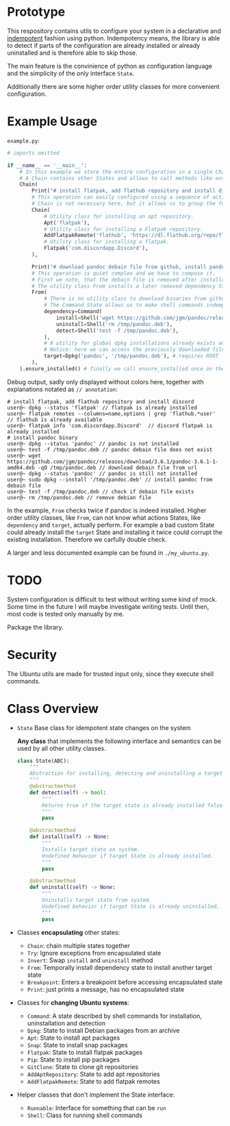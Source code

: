 # Prototype

This respository contains utils to configure your system in a declarative and [indempotent](https://en.wikipedia.org/wiki/Idempotence) fashion using python.
Indempotency means, the library is able to detect if parts of the configuration are already installed or already uninstalled and is therefore able to skip those.

The main feature is the convinience of python as configuration language and the simplicity of the only interface `State`.

Additionally there are some higher order utility classes for more convenient configuration.

# Example Usage

`example.py`:
```python
# imports omitted

if __name__ == '__main__':
    # In this example we store the entire configuration in a single Chain object.
    # A Chain contains other States and allows to call methods like ensure_installed on all of them.
    Chain(
        Print("# install flatpak, add flathub repository and install discord"),
        # This operation can easily configured using a sequence of actions
        # Chain is not necessary here, but it allows us to group the following States together.
        Chain(
            # Utility class for installing an apt repository.
            Apt('flatpak'),
            # Utility class for installing a Flatpak repository.
            AddFlatpakRemote('flathub', 'https://dl.flathub.org/repo/flathub.flatpakrepo'),
            # Utility class for installing a flatpak.
            Flatpak('com.discordapp.Discord'),
        ),

        Print("# download pandoc debain file from github, install pandoc binary using dpkg and finally remove the debain file"),
        # This operation is quiet complex and we have to compose it.
        # First we note, that the debain file is removed after installation finished.
        # The utility class From installs a later removed dependency State necessary to install the given target State.
        From(
            # There is no utility class to download binaries from github, therefore we have to improvise by using the Command State.
            # The Command State allows us to make shell commands indempotent by defining actions install, detect and uninstall. 
            dependency=Command(
                install=Shell('wget https://github.com/jgm/pandoc/releases/download/3.6.1/pandoc-3.6.1-1-amd64.deb -qO /tmp/pandoc.deb'),
                uninstall=Shell('rm /tmp/pandoc.deb'),
                detect=Shell('test -f /tmp/pandoc.deb'),
            ),
            # A utility for global dpkg installations already exists and we use it here as target State.
            # Notice: here we can access the previously downloaded file '/tmp/pandoc.deb'.
            target=Dpkg('pandoc', '/tmp/pandoc.deb'), # requires ROOT
        ),
    ).ensure_installed() # finally we call ensure_installed once on the root of the defined tree.
```
Debug output, sadly only displayed without colors here, together with explanations notated as `// annotation`:
```plain
# install flatpak, add flathub repository and install discord
user@~ dpkg --status 'flatpak' // flatpak is already installed
user@~ flatpak remotes --columns=name,options | grep 'flathub.*user' // flathub is already available
user@~ flatpak info 'com.discordapp.Discord'  // discord flatpak is already installed
# install pandoc binary
user@~ dpkg --status 'pandoc' // pandoc is not installed
user@~ test -f /tmp/pandoc.deb // pandoc debain file does not exist
user@~ wget https://github.com/jgm/pandoc/releases/download/3.6.1/pandoc-3.6.1-1-amd64.deb -qO /tmp/pandoc.deb // download debain file from url
user@~ dpkg --status 'pandoc' // pandoc is still not installed
user@~ sudo dpkg --install '/tmp/pandoc.deb' // install pandoc from debain file
user@~ test -f /tmp/pandoc.deb // check if debain file exists
user@~ rm /tmp/pandoc.deb // remove debian file
```

In the example, `From` checks twice if pandoc is indeed installed. 
Higher order utility classes, like `From`, can not know what actions States, like `dependency` and `target`, actually perform. 
For example a bad custom State could already install the `target` State and installing it twice could corrupt the existing installation.
Therefore we carfully double check.

A larger and less documented example can be found in `./my_ubuntu.py`.

# TODO

System configuration is difficult to test without writing some kind of mock.
Some time in the future I will maybe investigate writing tests.
Until then, most code is tested only manually by me.

Package the library.

# Security

The Ubuntu utils are made for trusted input only, since they execute shell commands.

# Class Overview

- `State` Base class for idempotent state changes on the system

   **Any class** that implements the following interface and semantics can be used by all other utility classes. 
    ```python
    class State(ABC):
        """
        Abstraction for installing, detecting and uninstalling a target state from the system.
        """
        @abstractmethod
        def detect(self) -> bool:
            """
            Returns true if the target state is already installed false otherwise.
            """
            pass
    
        @abstractmethod
        def install(self) -> None:
            """
            Installs target state on system. 
            Undefined behavior if target State is already installed.
            """
            pass
    
        @abstractmethod
        def uninstall(self) -> None:
            """
            Uninstalls target state from system.
            Undefined behavior if target State is already uninstalled.
            """
            pass
    ```
    

- Classes **encapsulating** other states:
    - `Chain`: chain multiple states together
    - `Try`: Ignore exceptions from encapsulated state 
    - `Invert`: Swap `install` and `uninstall` method
    - `From`: Temporally install dependency state to install another target state
    - `Breakpoint`: Enters a breakpoint before accessing encapsulated state
    - `Print`: just prints a message, has no encapsulated state
- Classes for **changing Ubuntu systems**:
    - `Command`: A state described by shell commands for installation, uninstallation and detection
    - `Dpkg`: State to install Debian packages from an archive
    - `Apt`: State to install apt packages
    - `Snap`: State to install snap packages
    - `Flatpak`: State to install flatpak packages 
    - `Pip`: State to install pip packages
    - `GitClone`: State to clone git repositories
    - `AddAptRepository`: State to add apt repositories
    - `AddFlatpakRemote`: State to add flatpak remotes
- Helper classes that don't implement the State interface:
    - `Runnable`: Interface for something that can be `run`
    - `Shell`: Class for running shell commands

